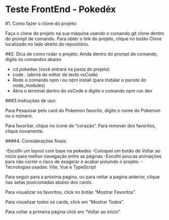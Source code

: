 # Teste FrontEnd - Pokedéx

#1. Como fazer o clone do projeto:

Faça o clone do projeto na sua máquina usando o comando git clone dentro do prompt de comando. Para obter o link do projeto, clique no botão  Clone  localizado no lado direito do repositório.

##2. Dica de como rodar o projeto: 
Ainda dentro do prompt de comando, digite os comandos abaixo

- cd pokedex (você entrará na pasta do projeto)
- code . (abrirá do editor de texto vsCode)
- Rode o comando npm i ou npm install (para instalar o pacote do node_modules)
- Abra o terminal dentro do vsCode e digite o comando npm run dev

###3.Instruções de uso:

Para Pesquisar pelo card do Pokemon favorito, digite o nome do Pokemon ou o número.

Para favoritar, clique no ícone de “coração”. Para remover dos favoritos, clique novamente.

####4. Considerações finais:

-Escolhi um layout com base na pokedex
-Coloquei um botão de Voltar ao início para melhor navegação entre as páginas
-Escolhi poucas animações para não correr o risco de exagerar e acabar poluindo o projeto. 
-Tecnologias usadas: Vite, Vue e TypeScript




Para seguir para a próxima pagina, ou para voltar a pagina anterior, clique nas setas posicionadas abaixo dos cards.

Para visualizar os favoritos, click no botão “Mostrar Favoritos”.

Para visualizar todos os cards, click em “Mostrar Todos”.

Para voltar a primeira página click em “Voltar ao ínicio”.
